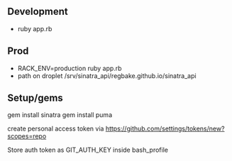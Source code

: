 ## Development
* ruby app.rb

## Prod
* RACK_ENV=production ruby app.rb
* path on droplet /srv/sinatra_api/regbake.github.io/sinatra_api

## Setup/gems
gem install sinatra
gem install puma

create personal access token via https://github.com/settings/tokens/new?scopes=repo

Store auth token as GIT_AUTH_KEY inside bash_profile


